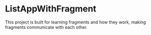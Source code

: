# ListAppWithFragment

This project is built for learning fragments and how they work, making fragments communicate with each other.
